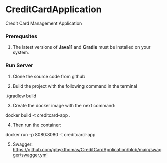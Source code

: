 # CreditCardApplication
Credit Card Management Application

### Prerequsites
1. The latest versions of **Java11** and **Gradle** must be installed on your system. 
    

### Run Server
1. Clone the source code from github
 
 
2. Build the project with the following command in the terminal
 
 ./gradlew build
 
 3. Create the docker image with the next command:
 
 docker build -t creditcard-app .
 
 4. Then run the container:
 
 docker run -p 8080:8080 -t creditcard-app
 
 5. Swagger: https://github.com/gibykthomas/CreditCardApplication/blob/main/swagger/swagger.yml
```
